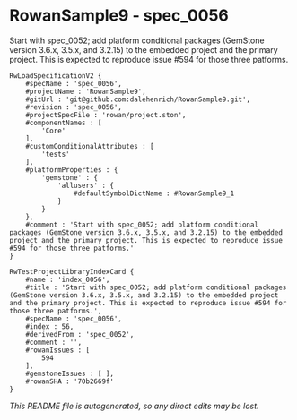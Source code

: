 # RowanSample9 - spec_0056
Start with spec_0052; add platform conditional packages (GemStone version 3.6.x, 3.5.x, and 3.2.15) to the embedded project and the primary project. This is expected to reproduce issue #594 for those three patforms.
```
RwLoadSpecificationV2 {
	#specName : 'spec_0056',
	#projectName : 'RowanSample9',
	#gitUrl : 'git@github.com:dalehenrich/RowanSample9.git',
	#revision : 'spec_0056',
	#projectSpecFile : 'rowan/project.ston',
	#componentNames : [
		'Core'
	],
	#customConditionalAttributes : [
		'tests'
	],
	#platformProperties : {
		'gemstone' : {
			'allusers' : {
				#defaultSymbolDictName : #RowanSample9_1
			}
		}
	},
	#comment : 'Start with spec_0052; add platform conditional packages (GemStone version 3.6.x, 3.5.x, and 3.2.15) to the embedded project and the primary project. This is expected to reproduce issue #594 for those three patforms.'
}

RwTestProjectLibraryIndexCard {
	#name : 'index_0056',
	#title : 'Start with spec_0052; add platform conditional packages (GemStone version 3.6.x, 3.5.x, and 3.2.15) to the embedded project and the primary project. This is expected to reproduce issue #594 for those three patforms.',
	#specName : 'spec_0056',
	#index : 56,
	#derivedFrom : 'spec_0052',
	#comment : '',
	#rowanIssues : [
		594
	],
	#gemstoneIssues : [ ],
	#rowanSHA : '70b2669f'
}
```

*This README file is autogenerated, so any direct edits may be lost.*
